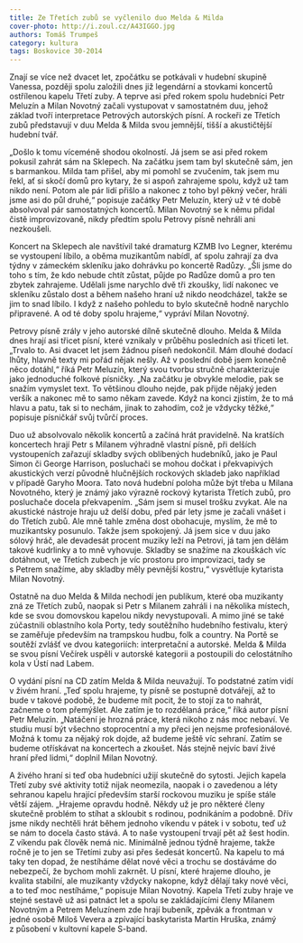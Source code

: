 ```yaml
---
title: Ze Třetích zubů se vyčlenilo duo Melda & Milda
cover-photo: http://i.zoul.cz/A43IGGO.jpg
authors: Tomáš Trumpeš
category: kultura
tags: Boskovice 30-2014 
---
```


Znají se více než dvacet let, zpočátku se potkávali v hudební skupině Vanessa, později spolu založili dnes již legendární a stovkami koncertů ostřílenou kapelu Třetí zuby. A teprve asi před rokem spolu hudebníci Petr Meluzín a Milan Novotný začali vystupovat v samostatném duu, jehož základ tvoří interpretace Petrových autorských písní. A rockeři ze Třetích zubů představují v duu Melda & Milda svou jemnější, tišší a akustičtější hudební tvář.

„Došlo k tomu víceméně shodou okolností. Já jsem se asi před rokem pokusil zahrát sám na Sklepech. Na začátku jsem tam byl skutečně sám, jen s barmankou. Milda tam přišel, aby mi pomohl se zvučením, tak jsem mu řekl, ať si skočí domů pro kytary, že si aspoň zahrajeme spolu, když už tam nikdo není. Potom ale pár lidí přišlo a nakonec z toho byl pěkný večer, hráli jsme asi do půl druhé,“ popisuje začátky Petr Meluzín, který už v té době absolvoval pár samostatných koncertů. Milan Novotný se k němu přidal čistě improvizovaně, nikdy předtím spolu Petrovy písně nehráli ani nezkoušeli.

Koncert na Sklepech ale navštívil také dramaturg KZMB Ivo Legner, kterému se vystoupení líbilo, a oběma muzikantům nabídl, ať spolu zahrají za dva týdny v zámeckém skleníku jako dohrávku po koncertě Radůzy. „Šli jsme do toho s tím, že kdo nebude chtít zůstat, půjde po Radůze domů a pro ten zbytek zahrajeme. Udělali jsme narychlo dvě tři zkoušky, lidí nakonec ve skleníku zůstalo dost a během našeho hraní už nikdo neodcházel, takže se jim to snad líbilo. I když z našeho pohledu to bylo skutečně hodně narychlo připravené. A od té doby spolu hrajeme,“ vypráví Milan Novotný.

Petrovy písně zrály v jeho autorské dílně skutečně dlouho. Melda & Milda dnes hrají asi třicet písní, které vznikaly v průběhu posledních asi třiceti let. „Trvalo to. Asi dvacet let jsem žádnou píseň nedokončil. Mám dlouhé dodací lhůty, hlavně texty mi pořád nějak nešly. Až v poslední době jsem konečně něco dotáhl,“ říká Petr Meluzín, který svou tvorbu stručně charakterizuje jako jednoduché folkové písničky. „Na začátku je obvykle melodie, pak se snažím vymyslet text. To většinou dlouho nejde, pak přijde nějaký jeden veršík a nakonec mě to samo někam zavede. Když na konci zjistím, že to má hlavu a patu, tak si to nechám, jinak to zahodím, což je vždycky těžké,“ popisuje písničkář svůj tvůrčí proces.

Duo už absolvovalo několik koncertů a začíná hrát pravidelně. Na kratších koncertech hrají Petr s Milanem výhradně vlastní písně, při delších vystoupeních zařazují skladby svých oblíbených hudebníků, jako je Paul Simon či George Harrison, posluchači se mohou dočkat i překvapivých akustických verzí původně hlučnějších rockových skladeb jako například v případě Garyho Moora. Tato nová hudební poloha může být třeba u Milana Novotného, který je známý jako výrazně rockový kytarista Třetích zubů, pro posluchače docela překvapením. „Sám jsem si musel trošku zvykat. Ale na akustické nástroje hraju už delší dobu, před pár lety jsme je začali vnášet i do Třetích zubů. Ale mně tahle změna dost obohacuje, myslím, že mě to muzikantsky posunulo. Takže jsem spokojený. Já jsem sice v duu jako sólový hráč, ale devadesát procent muziky leží na Petrovi, já tam jen dělám takové kudrlinky a to mně vyhovuje. Skladby se snažíme na zkouškách víc dotáhnout, ve Třetích zubech je víc prostoru pro improvizaci, tady se s Petrem snažíme, aby skladby měly pevnější kostru,“ vysvětluje kytarista Milan Novotný.

Ostatně na duo Melda & Milda nechodí jen publikum, které oba muzikanty zná ze Třetích zubů, naopak si Petr s Milanem zahráli i na několika místech, kde se svou domovskou kapelou nikdy nevystupovali. A mimo jiné se také zúčastnili oblastního kola Porty, tedy soutěžního hudebního festivalu, který se zaměřuje především na trampskou hudbu, folk a country. Na Portě se soutěží zvlášť ve dvou kategoriích: interpretační a autorské. Melda & Milda se svou písní Večírek uspěli v autorské kategorii a postoupili do celostátního kola v Ústí nad Labem.

O vydání písní na CD zatím Melda & Milda neuvažují. To podstatné zatím vidí v živém hraní. „Teď spolu hrajeme, ty písně se postupně dotvářejí, až to bude v takové podobě, že budeme mít pocit, že to stojí za to nahrát, začneme o tom přemýšlet. Ale zatím je to rozdělaná práce,“ říká autor písní Petr Meluzín. „Natáčení je hrozná práce, která nikoho z nás moc nebaví. Ve studiu musí být všechno stoprocentní a my přeci jen nejsme profesionálové. Možná k tomu za nějaký rok dojde, až budeme ještě víc sehraní. Zatím se budeme otřískávat na koncertech a zkoušet. Nás stejně nejvíc baví živé hraní před lidmi,“ doplnil Milan Novotný.

A živého hraní si teď oba hudebníci užijí skutečně do sytosti. Jejich kapela Třetí zuby své aktivity totiž nijak neomezila, naopak i o zavedenou a léty sehranou kapelu hrající především starší rockovou muziku je spíše stále větší zájem. „Hrajeme opravdu hodně. Někdy už je pro některé členy skutečně problém to stíhat a skloubit s rodinou, podnikáním a podobně. Dřív jsme nikdy nechtěli hrát během jednoho víkendu v pátek i v sobotu, teď už se nám to docela často stává. A to naše vystoupení trvají pět až šest hodin. Z víkendu pak člověk nemá nic. Minimálně jednou týdně hrajeme, takže ročně je to jen se Třetími zuby asi přes šedesát koncertů. Na kapelu to má taky ten dopad, že nestíháme dělat nové věci a trochu se dostáváme do nebezpečí, že bychom mohli zakrnět. U písní, které hrajeme dlouho, je kvalita stabilní, ale muzikanty vždycky nakopne, když dělají taky nové věci, a to teď moc nestíháme,“ popisuje Milan Novotný. Kapela Třetí zuby hraje ve stejné sestavě už asi patnáct let a spolu se zakládajícími členy Milanem Novotným a Petrem Meluzínem zde hrají bubeník, zpěvák a frontman v jedné osobě Miloš Vevera a zpívající baskytarista Martin Hruška, známý z působení v kultovní kapele S-band.
